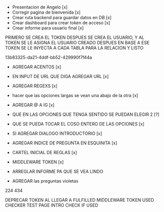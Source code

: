 - Presentacion de Angelo [x]
- Corregir pagina de bienvenida [x]
- Crear ruta backend para guardar datos en DB [x]
- Crear dashboard para crear token de acceso [x]
- Crear informe para usuario final [x]

PRIMERO SE CREA EL TOKEN
DESPUES SE CREA EL USUARIO, Y AL TOKEN SE LE ASIGNA EL USUARIO CREADO
DESPUES EN BASE A ESE TOKEN SE LE INYECTA A CADA TABLA PARA LA RELACION
Y LISTO

13b83325-da21-4ddf-bb52-429990f7f44a

- AGREGAR ACENTOS [x]
- EN INPUT DE URL QUE DIGA AGREGAR URL [x]
- AGREGAR REGEXS [x]
- hacer que las opciones largas se vean una abajo de la otra [x]
- AGREGAR @ A IG [x]
- QUE EN LAS OPCIONES QUE TENGA SENTIDO SE PUEDAN ELEGIR 2 [?]
- QUE SE PUEDA TOCAR EL COSO ENTERO DE LAS OPCIONES [x]
- SI AGREGAR DIALOGO INTRODUCTORIO [x]
- AGREGAR INDICE DE PREGUNTA EN ESQUINITA [x]
- CARTEL INICIAL DE REGLAS [x]
- MIDDLEWARE TOKEN [x]

- ARREGLAR INFORME PA QUE SE VEA LINDO
- AGREGAR las preguntas violetas

224
434

DEPRECAR TOKEN AL LLEGAR A FULFILLED
MIDDLEWARE TOKEN USED CHECKER
TEST PAGE INTRO CHECK IF USED
